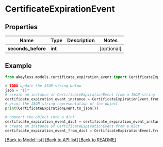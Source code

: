 # CertificateExpirationEvent


## Properties

Name | Type | Description | Notes
------------ | ------------- | ------------- | -------------
**seconds_before** | **int** |  | [optional] 

## Example

```python
from akeyless.models.certificate_expiration_event import CertificateExpirationEvent

# TODO update the JSON string below
json = "{}"
# create an instance of CertificateExpirationEvent from a JSON string
certificate_expiration_event_instance = CertificateExpirationEvent.from_json(json)
# print the JSON string representation of the object
print(CertificateExpirationEvent.to_json())

# convert the object into a dict
certificate_expiration_event_dict = certificate_expiration_event_instance.to_dict()
# create an instance of CertificateExpirationEvent from a dict
certificate_expiration_event_from_dict = CertificateExpirationEvent.from_dict(certificate_expiration_event_dict)
```
[[Back to Model list]](../README.md#documentation-for-models) [[Back to API list]](../README.md#documentation-for-api-endpoints) [[Back to README]](../README.md)


